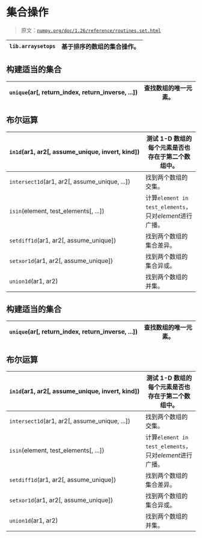 # 集合操作

> 原文：[`numpy.org/doc/1.26/reference/routines.set.html`](https://numpy.org/doc/1.26/reference/routines.set.html)

| `lib.arraysetops` | 基于排序的数组的集合操作。 |
| --- | --- |

## 构建适当的集合

| `unique`(ar[, return_index, return_inverse, ...]) | 查找数组的唯一元素。 |
| --- | --- |

## 布尔运算

| `in1d`(ar1, ar2[, assume_unique, invert, kind]) | 测试 1-D 数组的每个元素是否也存在于第二个数组中。 |
| --- | --- |
| `intersect1d`(ar1, ar2[, assume_unique, ...]) | 找到两个数组的交集。 |
| `isin`(element, test_elements[, ...]) | 计算`element in test_elements`，只对*element*进行广播。 |
| `setdiff1d`(ar1, ar2[, assume_unique]) | 找到两个数组的集合差异。 |
| `setxor1d`(ar1, ar2[, assume_unique]) | 找到两个数组的集合异或。 |
| `union1d`(ar1, ar2) | 找到两个数组的并集。 |

## 构建适当的集合

| `unique`(ar[, return_index, return_inverse, ...]) | 查找数组的唯一元素。 |
| --- | --- |

## 布尔运算

| `in1d`(ar1, ar2[, assume_unique, invert, kind]) | 测试 1-D 数组的每个元素是否也存在于第二个数组中。 |
| --- | --- |
| `intersect1d`(ar1, ar2[, assume_unique, ...]) | 找到两个数组的交集。 |
| `isin`(element, test_elements[, ...]) | 计算`element in test_elements`，只对*element*进行广播。 |
| `setdiff1d`(ar1, ar2[, assume_unique]) | 找到两个数组的集合差异。 |
| `setxor1d`(ar1, ar2[, assume_unique]) | 找到两个数组的集合异或。 |
| `union1d`(ar1, ar2) | 找到两个数组的并集。 |
